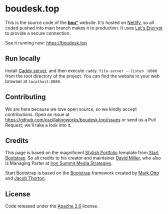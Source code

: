 boudesk.top
===========

This is the source code of the [**bou***](https://github.com/oscillatingworks/bou) website. It's
hosted on [Netlify](https://www.netlify.com/), so all coded pushed
into main branch makes it to production. It uses [Let's Encrypt](https://letsencrypt.org)
to provide a secure connection.

See it running now: https://boudesk.top

Run locally
-----------

Install [Caddy server](https://caddyserver.com), and then execute `caddy file-server --listen :8080` from
the root directory of the project. You can find the website in your
web browser at `localhost:8080`.

Contributing
------------

We are here because we love open source, so we kindly accept contributions.
Open an issue at https://github.com/oscillatingworks/boudesk.top/issues or send
us a Pull Request, we'll take a look into it.

Credits
-------

This page is based on the magnificent [Stylish Portfolio](http://startbootstrap.com/template-overviews/stylish-portfolio/)
template from [Start Bootstrap](http://startbootstrap.com/). So all credits to his creator
and maintainer [David Miller](https://twitter.com/davidmillerskt), who also is Managing Parter
at [Iron Summit Media Strategies](http://www.ironsummitmedia.com/).

Start Bootstrap is based on the [Bootstrap](http://getbootstrap.com/) framework created
by [Mark Otto](https://twitter.com/mdo) and [Jacob Thorton](https://twitter.com/fat).

License
-------

Code released under the [Apache 2.0](https://github.com/oscillatingworks/boudesk.top/blob/master/LICENSE) license.
